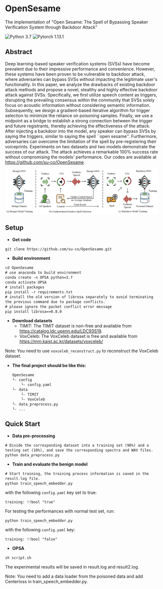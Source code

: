 # OpenSesame
The implementation of "Open Sesame: The Spell of Bypassing Speaker Verification System through Backdoor Attack"

![Python 3.7](https://img.shields.io/badge/python-3.7-green.svg?style=plastic)
![Pytorch 1.13.1](https://img.shields.io/badge/pytorch-1.13.1-red.svg?style=plastic)

## Abstract
Deep learning-based speaker verification systems (SVSs) have become prevalent due to their impressive performance and convenience. However, these systems have been proven to be vulnerable to backdoor attack, where adversaries can bypass SVSs without impacting the legitimate user's functionality. In this paper, we analyze the drawbacks of existing backdoor attack methods and propose a novel, stealthy and highly effective backdoor attack against SVSs. Specifically, we first utilize speech content as triggers, disrupting the prevailing consensus within the community that SVSs solely focus on acoustic information without considering semantic information. Subsequently, we design a gradient-based iterative algorithm for trigger selection to minimize the reliance on poisoning samples. Finally, we use a midpoint as a bridge to establish a strong connection between the trigger and future registrants, thereby achieving the effectiveness of the attack. After injecting a backdoor into the model, any speaker can bypass SVSs by saying the triggers, similar to saying the spell ``open sesame''. Furthermore, adversaries can overcome the limitation of the spell by pre-registering their voiceprints. Experiments on two datasets and two models demonstrate the success of our attack. The attack achieves a remarkable 100\% success rate without compromising the models' performance. Our codes are available at https://github.com/su-co/OpenSesame.

<img src="image/overview.png"/>

## Setup
- **Get code**
```shell 
git clone https://github.com/su-co/OpenSesame.git
```

- **Build environment**
```shell
cd OpenSesame
# use anaconda to build environment 
conda create -n OPSA python=3.7
conda activate OPSA
# install packages
pip install -r requirements.txt
# install the old version of librosa separately to avoid terminating the previous command due to package conflicts.
# please ignore the packet conflict error message
pip install librosa==0.8.0
```

- **Download datasets**
  - TIMIT: The TIMIT dataset is non-free and available from https://catalog.ldc.upenn.edu/LDC93S19.
  - VoxCeleb: The VoxCeleb dataset is free and available from https://mm.kaist.ac.kr/datasets/voxceleb/

 Note: You need to use `voxceleb_reconstruct.py` to reconstruct the VoxCeleb dataset.

- **The final project should be like this:**
    ```shell
    OpenSesame
    └- config
        └- config.yaml
    └- data
        └- TIMIT
        └- VoxCeleb
    └- data_preprocess.py
    └- ...
    ```

## Quick Start
- **Data pre-processing**
```shell
# Divide the corresponding dataset into a training set (90%) and a testing set (10%), and save the corresponding spectra and WAV files.
python data_preprocess.py 
```

- **Train and evaluate the benign model**
```shell 
# Start training, the training process information is saved in the result.log file.
python train_speech_embedder.py 
```
with the following `config.yaml` key set to true:
```
training: !!bool "true"
```

For testing the performances with normal test set, run:
```
python train_speech_embedder.py
```
with the following `config.yaml` key:
```
training: !!bool "false"
```
- **OPSA**
```shell 
sh script.sh
```

The experimental results will be saved in result.log and result2.log.

Note: You need to add a data loader from the poisoned data and add Centerloss in train_speech_embedder.py.
